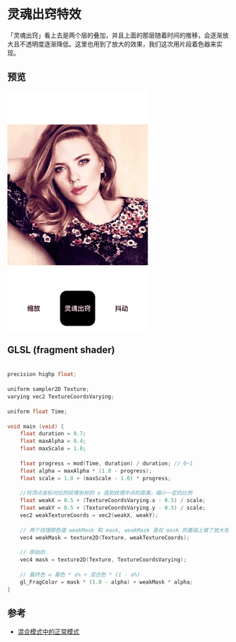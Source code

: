 # 灵魂出窍特效  

「灵魂出窍」看上去是两个层的叠加，并且上面的那层随着时间的推移，会逐渐放大且不透明度逐渐降低。这里也用到了放大的效果，我们这次用片段着色器来实现。



## 预览
![](./assets/2_ling_hui_chu_qiao.gif) 




## GLSL (fragment shader) 

```c++ 

precision highp float;

uniform sampler2D Texture;
varying vec2 TextureCoordsVarying;

uniform float Time;

void main (void) {
    float duration = 0.7;
    float maxAlpha = 0.4;
    float maxScale = 1.8;

    float progress = mod(Time, duration) / duration; // 0~1
    float alpha = maxAlpha * (1.0 - progress);
    float scale = 1.0 + (maxScale - 1.0) * progress;

    //将顶点坐标对应的纹理坐标的 x 值到纹理中点的距离，缩小一定的比例
    float weakX = 0.5 + (TextureCoordsVarying.x - 0.5) / scale;
    float weakY = 0.5 + (TextureCoordsVarying.y - 0.5) / scale;
    vec2 weakTextureCoords = vec2(weakX, weakY);

    // 两个纹理颜色值 weakMask 和 mask, weakMask 是在 mask 的基础上做了放大处理
    vec4 weakMask = texture2D(Texture, weakTextureCoords);

    // 原始的
    vec4 mask = texture2D(Texture, TextureCoordsVarying);

    // 最终色 = 基色 * a% + 混合色 * (1 - a%) 
    gl_FragColor = mask * (1.0 - alpha) + weakMask * alpha;
}


```





## 参考 
* [ 混合模式中的正常模式 ](https://link.zhihu.com/?target=https%3A//baike.baidu.com/item/%25E6%25B7%25B7%25E5%2590%2588%25E6%25A8%25A1%25E5%25BC%258F/6700481)